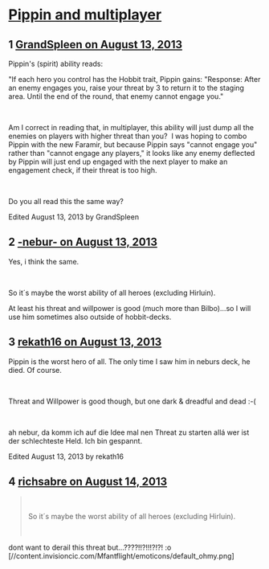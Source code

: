 # [Pippin and multiplayer](https://community.fantasyflightgames.com/topic/88366-pippin-and-multiplayer/)

## 1 [GrandSpleen on August 13, 2013](https://community.fantasyflightgames.com/topic/88366-pippin-and-multiplayer/?do=findComment&comment=838229)

Pippin's (spirit) ability reads:

"If each hero you control has the Hobbit trait, Pippin gains: "Response: After an enemy engages you, raise your threat by 3 to return it to the staging area. Until the end of the round, that enemy cannot engage you."

 

Am I correct in reading that, in multiplayer, this ability will just dump all the enemies on players with higher threat than you?  I was hoping to combo Pippin with the new Faramir, but because Pippin says "cannot engage you" rather than "cannot engage any players," it looks like any enemy deflected by Pippin will just end up engaged with the next player to make an engagement check, if their threat is too high.  

 

Do you all read this the same way?

Edited August 13, 2013 by GrandSpleen

## 2 [-nebur- on August 13, 2013](https://community.fantasyflightgames.com/topic/88366-pippin-and-multiplayer/?do=findComment&comment=838295)

Yes, i think the same.

 

So it´s maybe the worst ability of all heroes (excluding Hirluin).

At least his threat and willpower is good (much more than Bilbo)...so I will use him sometimes also outside of hobbit-decks.

## 3 [rekath16 on August 13, 2013](https://community.fantasyflightgames.com/topic/88366-pippin-and-multiplayer/?do=findComment&comment=838919)

Pippin is the worst hero of all. The only time I saw him in neburs deck, he died. Of course.

 

Threat and Willpower is good though, but one dark & dreadful and dead :-(

 

ah nebur, da komm ich auf die Idee mal nen Threat zu starten allá wer ist der schlechteste Held. Ich bin gespannt.

Edited August 13, 2013 by rekath16

## 4 [richsabre on August 14, 2013](https://community.fantasyflightgames.com/topic/88366-pippin-and-multiplayer/?do=findComment&comment=839150)

>  
> 
> So it´s maybe the worst ability of all heroes (excluding Hirluin).
> 
>  

dont want to derail this threat but...????!!?!!!?!?! :o [//content.invisioncic.com/Mfantflight/emoticons/default_ohmy.png]

